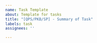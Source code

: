 ```yaml
---
name: Task Template
about: Template for tasks
title: "[QPS/PKB/SP] - Summary of Task"
labels: task
assignees: ''

---
```



